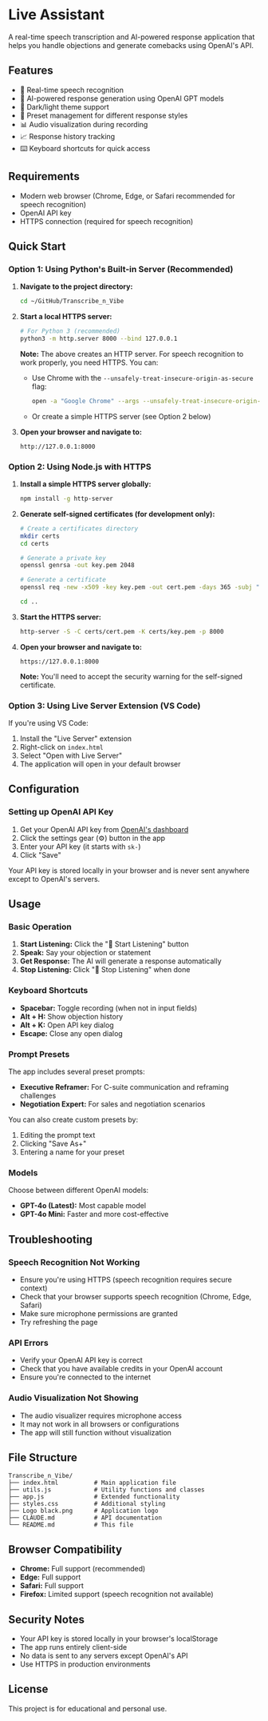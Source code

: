# Live Assistant

A real-time speech transcription and AI-powered response application that helps you handle objections and generate comebacks using OpenAI's API.

## Features

- 🎤 Real-time speech recognition
- 🤖 AI-powered response generation using OpenAI GPT models
- 🎨 Dark/light theme support
- 📝 Preset management for different response styles
- 📊 Audio visualization during recording
- 📈 Response history tracking
- ⌨️ Keyboard shortcuts for quick access

## Requirements

- Modern web browser (Chrome, Edge, or Safari recommended for speech recognition)
- OpenAI API key
- HTTPS connection (required for speech recognition)

## Quick Start

### Option 1: Using Python's Built-in Server (Recommended)

1. **Navigate to the project directory:**
   ```bash
   cd ~/GitHub/Transcribe_n_Vibe
   ```

2. **Start a local HTTPS server:**
   ```bash
   # For Python 3 (recommended)
   python3 -m http.server 8000 --bind 127.0.0.1
   ```
   
   **Note:** The above creates an HTTP server. For speech recognition to work properly, you need HTTPS. You can:
   
   - Use Chrome with the `--unsafely-treat-insecure-origin-as-secure` flag:
     ```bash
     open -a "Google Chrome" --args --unsafely-treat-insecure-origin-as-secure=http://127.0.0.1:8000 --user-data-dir=/tmp/chrome-test
     ```
   
   - Or create a simple HTTPS server (see Option 2 below)

3. **Open your browser and navigate to:**
   ```
   http://127.0.0.1:8000
   ```

### Option 2: Using Node.js with HTTPS

1. **Install a simple HTTPS server globally:**
   ```bash
   npm install -g http-server
   ```

2. **Generate self-signed certificates (for development only):**
   ```bash
   # Create a certificates directory
   mkdir certs
   cd certs
   
   # Generate a private key
   openssl genrsa -out key.pem 2048
   
   # Generate a certificate
   openssl req -new -x509 -key key.pem -out cert.pem -days 365 -subj "/CN=localhost"
   
   cd ..
   ```

3. **Start the HTTPS server:**
   ```bash
   http-server -S -C certs/cert.pem -K certs/key.pem -p 8000
   ```

4. **Open your browser and navigate to:**
   ```
   https://127.0.0.1:8000
   ```
   
   **Note:** You'll need to accept the security warning for the self-signed certificate.

### Option 3: Using Live Server Extension (VS Code)

If you're using VS Code:

1. Install the "Live Server" extension
2. Right-click on `index.html`
3. Select "Open with Live Server"
4. The application will open in your default browser

## Configuration

### Setting up OpenAI API Key

1. Get your OpenAI API key from [OpenAI's dashboard](https://platform.openai.com/api-keys)
2. Click the settings gear (⚙️) button in the app
3. Enter your API key (it starts with `sk-`)
4. Click "Save"

Your API key is stored locally in your browser and is never sent anywhere except to OpenAI's servers.

## Usage

### Basic Operation

1. **Start Listening:** Click the "🎤 Start Listening" button
2. **Speak:** Say your objection or statement
3. **Get Response:** The AI will generate a response automatically
4. **Stop Listening:** Click "🛑 Stop Listening" when done

### Keyboard Shortcuts

- **Spacebar:** Toggle recording (when not in input fields)
- **Alt + H:** Show objection history
- **Alt + K:** Open API key dialog
- **Escape:** Close any open dialog

### Prompt Presets

The app includes several preset prompts:

- **Executive Reframer:** For C-suite communication and reframing challenges
- **Negotiation Expert:** For sales and negotiation scenarios

You can also create custom presets by:
1. Editing the prompt text
2. Clicking "Save As+"
3. Entering a name for your preset

### Models

Choose between different OpenAI models:
- **GPT-4o (Latest):** Most capable model
- **GPT-4o Mini:** Faster and more cost-effective

## Troubleshooting

### Speech Recognition Not Working

- Ensure you're using HTTPS (speech recognition requires secure context)
- Check that your browser supports speech recognition (Chrome, Edge, Safari)
- Make sure microphone permissions are granted
- Try refreshing the page

### API Errors

- Verify your OpenAI API key is correct
- Check that you have available credits in your OpenAI account
- Ensure you're connected to the internet

### Audio Visualization Not Showing

- The audio visualizer requires microphone access
- It may not work in all browsers or configurations
- The app will still function without visualization

## File Structure

```
Transcribe_n_Vibe/
├── index.html          # Main application file
├── utils.js            # Utility functions and classes
├── app.js              # Extended functionality
├── styles.css          # Additional styling
├── Logo black.png      # Application logo
├── CLAUDE.md           # API documentation
└── README.md           # This file
```

## Browser Compatibility

- **Chrome:** Full support (recommended)
- **Edge:** Full support
- **Safari:** Full support
- **Firefox:** Limited support (speech recognition not available)

## Security Notes

- Your API key is stored locally in your browser's localStorage
- The app runs entirely client-side
- No data is sent to any servers except OpenAI's API
- Use HTTPS in production environments

## License

This project is for educational and personal use.
